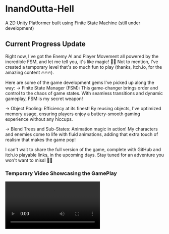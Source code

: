 # InandOutta-Hell
A 2D Unity Platformer built using Finite State Machine (still under development)

## Current Progress Update
Right now, I've got the Enemy AI and Player Movement all powered by the incredible FSM, and let me tell you, it's like magic! 🧙‍♂️ Not to mention, I've created a temporary 
level that's so much fun to play (thanks, Itch.io, for the amazing content 🔥🔥🔥).

Here are some of the game development gems I've picked up along the way:
-> Finite State Manager (FSM): This game-changer brings order and control to the chaos of game states. With seamless transitions and dynamic gameplay, FSM is my secret weapon!

-> Object Pooling: Efficiency at its finest! By reusing objects, I've optimized memory usage, ensuring players enjoy a buttery-smooth gaming experience without any hiccups.

-> Blend Trees and Sub-States: Animation magic in action! My characters and enemies come to life with fluid animations, adding that extra touch of realism that makes the game pop!

I can't wait to share the full version of the game, complete with GitHub and itch.io playable links, in the upcoming days. Stay tuned for an adventure you won't want to miss! 🚀💫

### Temporary Video Showcasing the GamePlay
![Gameplay Video](https://github.com/manhiem/InandOutta-Hell/blob/main/Videos/GamePlay.mp4)
